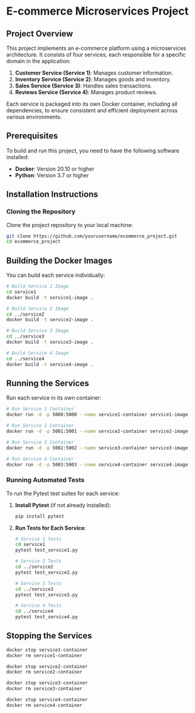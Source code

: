 # E-commerce Microservices Project

## Project Overview

This project implements an e-commerce platform using a microservices architecture. It consists of four services, each responsible for a specific domain in the application:

1. **Customer Service (Service 1)**: Manages customer information.
2. **Inventory Service (Service 2)**: Manages goods and inventory.
3. **Sales Service (Service 3)**: Handles sales transactions.
4. **Reviews Service (Service 4)**: Manages product reviews.

Each service is packaged into its own Docker container, including all dependencies, to ensure consistent and efficient deployment across various environments.

## Prerequisites

To build and run this project, you need to have the following software installed:

- **Docker**: Version 20.10 or higher
- **Python**: Version 3.7 or higher

## Installation Instructions

### Cloning the Repository

Clone the project repository to your local machine:

```bash
git clone https://github.com/yourusername/ecommerce_project.git
cd ecommerce_project
```

## Building the Docker Images

You can build each service individually:

```bash
# Build Service 1 Image
cd service1
docker build -t service1-image .

# Build Service 2 Image
cd ../service2
docker build -t service2-image .

# Build Service 3 Image
cd ../service3
docker build -t service3-image .

# Build Service 4 Image
cd ../service4
docker build -t service4-image .
```

## Running the Services

Run each service in its own container:

```bash
# Run Service 1 Container
docker run -d -p 5000:5000 --name service1-container service1-image

# Run Service 2 Container
docker run -d -p 5001:5001 --name service2-container service2-image

# Run Service 3 Container
docker run -d -p 5002:5002 --name service3-container service3-image

# Run Service 4 Container
docker run -d -p 5003:5003 --name service4-container service4-image
```

### Running Automated Tests

To run the Pytest test suites for each service:

1. **Install Pytest** (if not already installed):

   ```bash
   pip install pytest
   ```

2. **Run Tests for Each Service**:

   ```bash
   # Service 1 Tests
   cd service1
   pytest test_service1.py

   # Service 2 Tests
   cd ../service2
   pytest test_service2.py

   # Service 3 Tests
   cd ../service3
   pytest test_service3.py

   # Service 4 Tests
   cd ../service4
   pytest test_service4.py
   ```

## Stopping the Services

```bash
docker stop service1-container
docker rm service1-container

docker stop service2-container
docker rm service2-container

docker stop service3-container
docker rm service3-container

docker stop service4-container
docker rm service4-container
```
